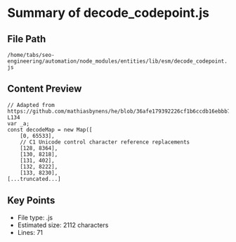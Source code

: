 # Summary of decode_codepoint.js
  
## File Path
`/home/tabs/seo-engineering/automation/node_modules/entities/lib/esm/decode_codepoint.js`

## Content Preview
```
// Adapted from https://github.com/mathiasbynens/he/blob/36afe179392226cf1b6ccdb16ebbb7a5a844d93a/src/he.js#L106-L134
var _a;
const decodeMap = new Map([
    [0, 65533],
    // C1 Unicode control character reference replacements
    [128, 8364],
    [130, 8218],
    [131, 402],
    [132, 8222],
    [133, 8230],
[...truncated...]
```

## Key Points
- File type: .js
- Estimated size: 2112 characters
- Lines: 71
